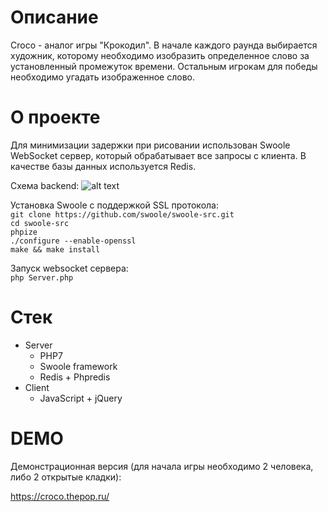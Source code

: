 # Описание

Croco - аналог игры "Крокодил". В начале каждого раунда выбирается художник, которому необходимо изобразить определенное слово за установленный промежуток времени. Остальным игрокам для победы необходимо угадать изображенное слово.

# О проекте

Для минимизации задержки при рисовании использован Swoole WebSocket сервер, который обрабатывает все запросы с клиента. В качестве базы данных используется Redis.

Схема backend:
![alt text](https://i.imgur.com/hNtkxi2.png)

Установка Swoole с поддержкой SSL протокола:  
```git clone https://github.com/swoole/swoole-src.git```  
```cd swoole-src```  
```phpize```  
```./configure --enable-openssl```  
```make && make install```  

Запуск websocket сервера:  
```php Server.php```


# Стек

* Server
  * PHP7
  * Swoole framework
  * Redis + Phpredis
* Client
  * JavaScript + jQuery
  
# DEMO

Демонстрационная версия (для начала игры необходимо 2 человека, либо 2 открытые кладки):

https://croco.thepop.ru/
